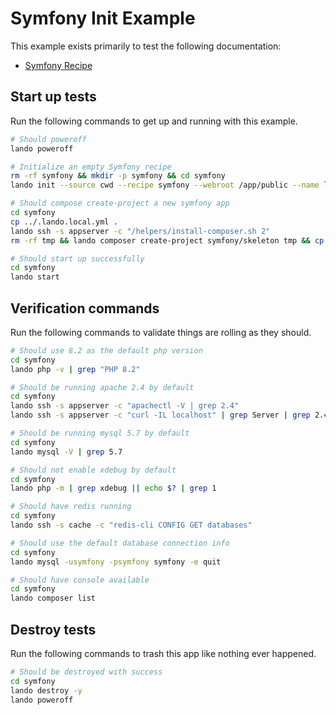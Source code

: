 Symfony Init Example
===============

This example exists primarily to test the following documentation:

* [Symfony Recipe](https://docs.devwithlando.io/tutorials/symfony.html)

Start up tests
--------------

Run the following commands to get up and running with this example.

```bash
# Should poweroff
lando poweroff

# Initialize an empty Symfony recipe
rm -rf symfony && mkdir -p symfony && cd symfony
lando init --source cwd --recipe symfony --webroot /app/public --name lando-symfony --option cache=redis

# Should compose create-project a new symfony app
cd symfony
cp ../.lando.local.yml .
lando ssh -s appserver -c "/helpers/install-composer.sh 2"
rm -rf tmp && lando composer create-project symfony/skeleton tmp && cp -r tmp/. .

# Should start up successfully
cd symfony
lando start
```

Verification commands
---------------------

Run the following commands to validate things are rolling as they should.

```bash
# Should use 8.2 as the default php version
cd symfony
lando php -v | grep "PHP 8.2"

# Should be running apache 2.4 by default
cd symfony
lando ssh -s appserver -c "apachectl -V | grep 2.4"
lando ssh -s appserver -c "curl -IL localhost" | grep Server | grep 2.4

# Should be running mysql 5.7 by default
cd symfony
lando mysql -V | grep 5.7

# Should not enable xdebug by default
cd symfony
lando php -m | grep xdebug || echo $? | grep 1

# Should have redis running
cd symfony
lando ssh -s cache -c "redis-cli CONFIG GET databases"

# Should use the default database connection info
cd symfony
lando mysql -usymfony -psymfony symfony -e quit

# Should have console available
cd symfony
lando composer list
```

Destroy tests
-------------

Run the following commands to trash this app like nothing ever happened.

```bash
# Should be destroyed with success
cd symfony
lando destroy -y
lando poweroff
```
